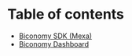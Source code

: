 # Table of contents

* [Biconomy SDK \(Mexa\)](README.md)
* [Biconomy Dashboard](DeveloperDashboard.md)

